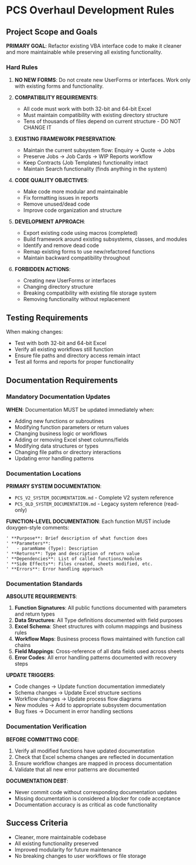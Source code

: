 # PCS Overhaul Development Rules

## Project Scope and Goals

**PRIMARY GOAL**: Refactor existing VBA interface code to make it cleaner and more maintainable while preserving all existing functionality.

### Hard Rules

1. **NO NEW FORMS**: Do not create new UserForms or interfaces. Work only with existing forms and functionality.

2. **COMPATIBILITY REQUIREMENTS**:
   - All code must work with both 32-bit and 64-bit Excel
   - Must maintain compatibility with existing directory structure
   - Tens of thousands of files depend on current structure - DO NOT CHANGE IT

3. **EXISTING FRAMEWORK PRESERVATION**:
   - Maintain the current subsystem flow: Enquiry → Quote → Jobs
   - Preserve Jobs → Job Cards → WIP Reports workflow
   - Keep Contracts (Job Templates) functionality intact
   - Maintain Search functionality (finds anything in the system)

4. **CODE QUALITY OBJECTIVES**:
   - Make code more modular and maintainable
   - Fix formatting issues in reports
   - Remove unused/dead code
   - Improve code organization and structure

5. **DEVELOPMENT APPROACH**:
   - Export existing code using macros (completed)
   - Build framework around existing subsystems, classes, and modules
   - Identify and remove dead code
   - Remap existing forms to use new/refactored functions
   - Maintain backward compatibility throughout

6. **FORBIDDEN ACTIONS**:
   - Creating new UserForms or interfaces
   - Changing directory structure
   - Breaking compatibility with existing file storage system
   - Removing functionality without replacement

## Testing Requirements

When making changes:
- Test with both 32-bit and 64-bit Excel
- Verify all existing workflows still function
- Ensure file paths and directory access remain intact
- Test all forms and reports for proper functionality

## Documentation Requirements

### Mandatory Documentation Updates

**WHEN**: Documentation MUST be updated immediately when:
- Adding new functions or subroutines
- Modifying function parameters or return values
- Changing business logic or workflows
- Adding or removing Excel sheet columns/fields
- Modifying data structures or types
- Changing file paths or directory interactions
- Updating error handling patterns

### Documentation Locations

**PRIMARY SYSTEM DOCUMENTATION**:
- `PCS_V2_SYSTEM_DOCUMENTATION.md` - Complete V2 system reference
- `PCS_OLD_SYSTEM_DOCUMENTATION.md` - Legacy system reference (read-only)

**FUNCTION-LEVEL DOCUMENTATION**:
Each function MUST include doxygen-style comments:
```vba
' **Purpose**: Brief description of what function does
' **Parameters**:
'   - paramName (Type): Description
' **Returns**: Type and description of return value
' **Dependencies**: List of called functions/modules
' **Side Effects**: Files created, sheets modified, etc.
' **Errors**: Error handling approach
```

### Documentation Standards

**ABSOLUTE REQUIREMENTS**:
1. **Function Signatures**: All public functions documented with parameters and return types
2. **Data Structures**: All Type definitions documented with field purposes
3. **Excel Schema**: Sheet structures with column mappings and business rules
4. **Workflow Maps**: Business process flows maintained with function call chains
5. **Field Mappings**: Cross-reference of all data fields used across sheets
6. **Error Codes**: All error handling patterns documented with recovery steps

**UPDATE TRIGGERS**:
- Code changes → Update function documentation immediately
- Schema changes → Update Excel structure sections
- Workflow changes → Update process flow diagrams
- New modules → Add to appropriate subsystem documentation
- Bug fixes → Document in error handling sections

### Documentation Verification

**BEFORE COMMITTING CODE**:
1. Verify all modified functions have updated documentation
2. Check that Excel schema changes are reflected in documentation
3. Ensure workflow changes are mapped in process documentation
4. Validate that all new error patterns are documented

**DOCUMENTATION DEBT**:
- Never commit code without corresponding documentation updates
- Missing documentation is considered a blocker for code acceptance
- Documentation accuracy is as critical as code functionality

## Success Criteria

- Cleaner, more maintainable codebase
- All existing functionality preserved
- Improved modularity for future maintenance
- No breaking changes to user workflows or file storage